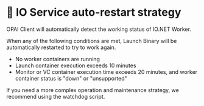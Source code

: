 # 🤖 IO Service auto-restart strategy

OPAI Client will automatically detect the working status of IO.NET Worker.&#x20;

When any of the following conditions are met, Launch Binary will be automatically restarted to try to work again.

* No worker containers are running
* Launch container execution exceeds 10 minutes
* Monitor or VC container execution time exceeds 20 minutes, and worker container status is "down" or "unsupported"

If you need a more complex operation and maintenance strategy, we recommend using the watchdog script.
